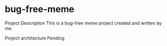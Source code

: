 # bug-free-meme
Project Description
  This is a bug-free meme project created and written by me.
  
Project architecture
    Pending
